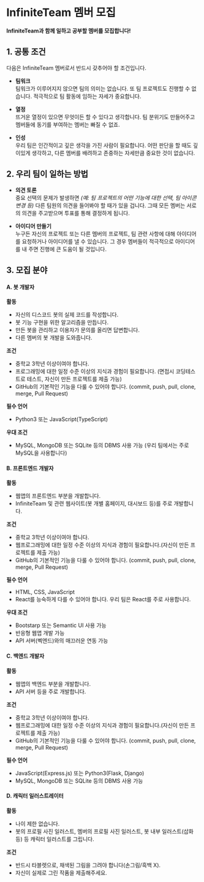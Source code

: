 # InfiniteTeam 멤버 모집

**InfiniteTeam과 함께 일하고 공부할 멤버를 모집합니다!**

## 1. 공통 조건

다음은 InfiniteTeam 멤버로서 반드시 갖추어야 할 조건입니다.

- **팀워크**   
  팀워크가 이루어지지 않으면 팀의 의미는 없습니다. 또 팀 프로젝트도 진행할 수 없습니다. 적극적으로 팀 활동에 임하는 자세가 중요합니다.
  
- **열정**   
  뜨거운 열정이 있으면 무엇이든 할 수 있다고 생각합니다. 팀 분위기도 만들어주고 멤버들에 동기를 부여하는 멤버는 빠질 수 없죠.
  
- **인성**   
  우리 팀은 인간적이고 깊은 생각을 가진 사람이 필요합니다. 어떤 판단을 할 때도 깊이있게 생각하고, 다른 멤버를 배려하고 존중하는 자세만큼 중요한 것이 없습니다.
  
## 2. 우리 팀이 일하는 방법

- **의견 토론**   
  중요 선택의 문제가 발생하면 *(예: 팀 프로젝트의 어떤 기능에 대한 선택, 팀 아이콘 변경 등)* 다른 팀원의 의견을 들어봐야 할 때가 있을 겁니다. 그때 모든 멤버는 서로의 의견을 주고받으며 투표를 통해 결정하게 됩니다.   
  
- **아이디어 만들기**   
  누구든 자신의 프로젝트 또는 다른 멤버의 프로젝트, 팀 관련 사항에 대해 아이디어를 요청하거나 아이디어를 낼 수 있습니다. 그 경우 멤버들이 적극적으로 아이디어를 내 주면 진행에 큰 도움이 될 것입니다.

## 3. 모집 분야

#### A. 봇 개발자

**활동**
- 자신의 디스코드 봇의 실제 코드를 작성합니다.
- 봇 기능 구현을 위한 알고리즘을 만듭니다.
- 만든 봇을 관리하고 이용자가 문의를 올리면 답변합니다.
- 다른 멤버의 봇 개발을 도와줍니다.

**조건**
- 중학교 3학년 이상이여야 합니다.
- 프로그래밍에 대한 일정 수준 이상의 지식과 경험이 필요합니다. (면접시 코딩테스트로 테스트, 자신이 만든 프로젝트를 제출 가능)
- GitHub의 기본적인 기능을 다룰 수 있어야 합니다. (commit, push, pull, clone, merge, Pull Request)

**필수 언어**
- Python3 또는 JavaScript(TypeScript)

**우대 조건**
- MySQL, MongoDB 또는 SQLite 등의 DBMS 사용 가능 (우리 팀에서는 주로 MySQL을 사용합니다)

#### B. 프론트엔드 개발자

**활동**
- 웹앱의 프론트엔드 부분을 개발합니다.
- InfiniteTeam 및 관련 웹사이트(봇 개별 홈페이지, 대시보드 등)를 주로 개발합니다.

**조건**
- 중학교 3학년 이상이여야 합니다.
- 웹프로그래밍에 대한 일정 수준 이상의 지식과 경험이 필요합니다.(자신이 만든 프로젝트를 제출 가능)
- GitHub의 기본적인 기능을 다룰 수 있어야 합니다. (commit, push, pull, clone, merge, Pull Request)

**필수 언어**
- HTML, CSS, JavaScript
- React를 능숙하게 다를 수 있어야 합니다. 우리 팀은 React를 주로 사용합니다.

**우대 조건**
- Bootstarp 또는 Semantic UI 사용 가능
- 반응형 웹앱 개발 가능
- API 서버(벡엔드)와의 매끄러운 연동 가능

#### C. 백엔드 개발자

**활동**
- 웹앱의 백엔드 부분을 개발합니다.
- API 서버 등을 주로 개발합니다.

**조건**
- 중학교 3학년 이상이여야 합니다.
- 웹프로그래밍에 대한 일정 수준 이상의 지식과 경험이 필요합니다.(자신이 만든 프로젝트를 제출 가능)
- GitHub의 기본적인 기능을 다룰 수 있어야 합니다. (commit, push, pull, clone, merge, Pull Request)

**필수 언어**
- JavaScript(Express.js) 또는 Python3(Flask, Django)
- MySQL, MongoDB 또는 SQLite 등의 DBMS 사용 가능

#### D. 캐릭터 일러스트레이터

**활동**
- 나이 제한 없습니다.
- 봇의 프로필 사진 일러스트, 멤버의 프로필 사진 일러스트, 봇 내부 일러스트(삽화 등) 등 캐릭터 일러스트를 그립니다.

**조건**
- 반드시 타블렛으로, 채색된 그림을 그려야 합니다(손그림/흑백 X).
- 자신이 실제로 그린 작품을 제출해주세요.
